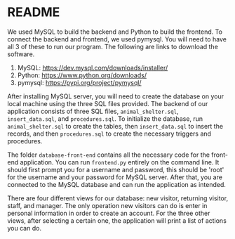 # README
We used MySQL to build the backend and Python to build the frontend. To connect the backend and frontend, we used pymysql. You will need to have all 3 of these to run our program. The following are links to download the software.
1. MySQL: https://dev.mysql.com/downloads/installer/
2. Python: https://www.python.org/downloads/
3. pymysql: https://pypi.org/project/pymysql/

After installing MySQL server, you will need to create the database on your local machine using the three SQL files provided. The backend of our application consists of three SQL files, `animal_shelter.sql`, `insert_data.sql`, and `procedures.sql`. To initialize the database, run `animal_shelter.sql` to create the tables, then `insert_data.sql` to insert the records, and then `procedures.sql` to create the necessary triggers and procedures.

The folder `database-front-end` contains all the necessary code for the front-end application. You can run `frontend.py` entirely on the command 
line. It should first prompt you for a username and password, this should be 'root' for the username and your password for MySQL server. After that, you are connected to the MySQL database and can run the application as intended. 

There are four different views for our database: new visitor, returning visitor, staff, and manager. The only operation new visitors can do is enter in personal information in order to create an account. For the three other views, after selecting a certain one, the application will print a list of actions you can do.
